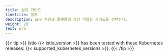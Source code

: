 ```yaml
---
title: 설치 가이드
linktitle: 설치
description: 요구 사항과 플랫폼에 가장 적합한 가이드를 선택한다.
weight: 20
test: n/a
---
```


{{< tip >}}
Istio {{< istio_version >}} has been tested with these Kubernetes releases:
{{< supported_kubernetes_versions >}}.
{{< /tip >}}
